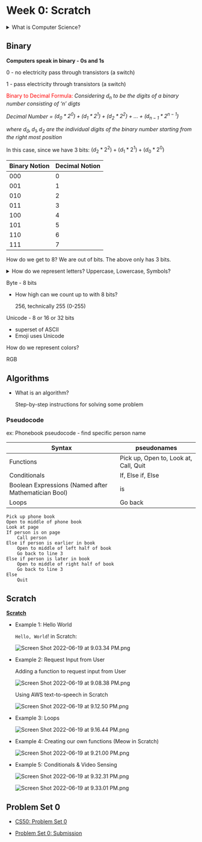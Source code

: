 # Week 0: Scratch

<details>
<summary> What is Computer Science? </summary>

Input → $\square$ → Output

Using computers to solve problems
</details>

## Binary

**Computers speak in binary - 0s and 1s**

0 - no electricity pass through transistors (a switch)

1 - pass electricity through transistors (a switch)

<span style="color:red"> Binary to Decimal Formula: </span>
*Considering $d_n$ to be the digits of a binary number consisting of ‘n’ digts*

*Decimal Number = $(d_0 * 2^0) + (d_1 * 2^1) + (d_2 * 2^2) + ... + (d_{n-1} * 2^{n-1})$*

*where $d_0, d_1, d_2$ are the individual digits of the binary number starting from the right most position*

In this case, since we have 3 bits: $(d_2 * 2^2) + (d_1 * 2^1) + (d_0 * 2^0)$

| Binary Notion | Decimal Notion |
| --- | --- |
| 000 | 0 |
| 001 | 1 |
| 010 | 2 |
| 011 | 3 |
| 100 | 4 |
| 101 | 5 |
| 110 | 6 |
| 111 | 7 |

How do we get to 8? We are out of bits. The above only has 3 bits.

<details>
<summary> How do we represent letters? Uppercase, Lowercase, Symbols? </summary>

- ASCII - American Standard Code for Information Interchange
    
    A = 65 (ASCII) = 01000001
    
    ex: HI!
    
    | ASCII | Decimal | Binary |
    | --- | --- | --- |
    | H | 72 | 01001000 |
    | I | 73 | 01001001 |
    | ! | 33 | 00100001 |
    
    ![ASCII Chart](imgs/Screen_Shot_2022-06-17_at_10.06.43_PM.png)

    ASCII Chart
   
</details>

Byte - 8 bits

- How high can we count up to with 8 bits?
    
    256, technically 255 (0-255)
    

Unicode - 8 or 16 or 32 bits

- superset of ASCII
- Emoji uses Unicode

How do we represent colors?

RGB

## Algorithms

- What is an algorithm?
    
    Step-by-step instructions for solving some problem
    

### Pseudocode

ex: Phonebook pseudocode - find specific person name

| Syntax | pseudonames |
| --- | --- |
| Functions | Pick up, Open to, Look at, Call, Quit|
| Conditionals | If, Else if, Else |
| Boolean Expressions (Named after Mathematician Bool) | is |
| Loops | Go back |

```
Pick up phone book
Open to middle of phone book
Look at page
If person is on page
	Call person
Else if person is earlier in book
	Open to middle of left half of book
	Go back to line 3
Else if person is later in book
	Open to middle of right half of book
	Go back to line 3
Else
	Quit
```

## Scratch
[**Scratch**](https://scratch.mit.edu/)
- Example 1: Hello World
    
    `Hello, World`! in Scratch:
    
    ![Screen Shot 2022-06-19 at 9.03.34 PM.png](imgs/Screen_Shot_2022-06-19_at_9.03.34_PM.png)
    
- Example 2: Request Input from User
    
    Adding a function to request input from User
    
    ![Screen Shot 2022-06-19 at 9.08.38 PM.png](imgs/Screen_Shot_2022-06-19_at_9.08.38_PM.png)
    
    Using AWS text-to-speech in Scratch
    
    ![Screen Shot 2022-06-19 at 9.12.50 PM.png](imgs/Screen_Shot_2022-06-19_at_9.12.50_PM.png)
    
- Example 3: Loops
    
    ![Screen Shot 2022-06-19 at 9.16.44 PM.png](imgs/Screen_Shot_2022-06-19_at_9.16.44_PM.png)
    
- Example 4: Creating our own functions (Meow in Scratch)
    
    ![Screen Shot 2022-06-19 at 9.21.00 PM.png](imgs/Screen_Shot_2022-06-19_at_9.21.00_PM.png)
    
- Example 5: Conditionals & Video Sensing
    
    ![Screen Shot 2022-06-19 at 9.32.31 PM.png](imgs/Screen_Shot_2022-06-19_at_9.32.31_PM.png)
    
    ![Screen Shot 2022-06-19 at 9.33.01 PM.png](imgs/Screen_Shot_2022-06-19_at_9.33.01_PM.png)
    

## Problem Set 0
- [CS50: Problem Set 0](https://cs50.harvard.edu/x/2022/psets/0/)

- [Problem Set 0: Submission](Feed_the_Hippo.sb3)
